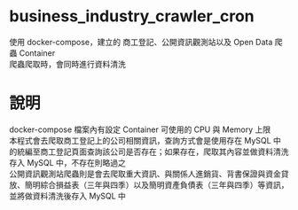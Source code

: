 # business_industry_crawler_cron
使用 docker-compose，建立的 商工登記、公開資訊觀測站以及 Open Data 爬蟲 Container<br>
爬蟲爬取時，會同時進行資料清洗<br>

# 說明
docker-compose 檔案內有設定 Container 可使用的 CPU 與 Memory 上限<br>
本程式會去爬取商工登記上的公司相關資訊，查詢方式會是使用存在 MySQL 中的統編至商工登記頁面查詢該公司是否存在；如果存在，爬取其內容並做資料清洗存入 MySQL 中，不存在則略過之<br>
公開資訊觀測站爬蟲則是會去爬取重大資訊、與關係人進銷貨、背書保證與資金貸放、簡明綜合損益表（三年與四季）以及簡明資產負債表（三年與四季）等資訊，並將做資料清洗後存入 MySQL 中<br>